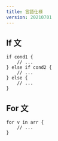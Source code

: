 ```yaml
---
title: 言語仕様
version: 20210701
---
```


## If 文

```
if cond1 {
    // ...
} else if cond2 {
    // ...
} else {
    // ...
}
```

## For 文

```
for v in arr {
    // ...
}
```
